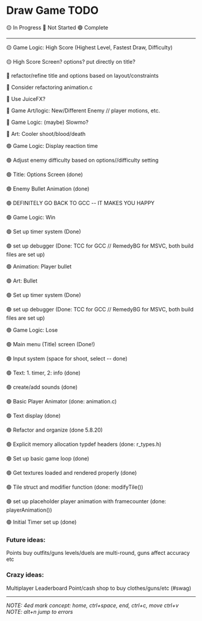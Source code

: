 # Draw Game TODO

🟡 In Progress
🔴 Not Started
🟢 Complete

---

🟡 Game Logic: High Score (Highest Level, Fastest Draw, Difficulty)

🟡 High Score Screen? options? put directly on title?

🔴 refactor/refine title and options based on layout/constraints

🔴 Consider refactoring animation.c

🔴 Use JuiceFX?

🔴 Game Art/logic: New/Different Enemy // player motions, etc.

🔴 Game Logic: (maybe) Slowmo?

🔴 Art: Cooler shoot/blood/death

🟢 Game Logic: Display reaction time

🟢 Adjust enemy difficulty based on options//difficulty setting

🟢 Title: Options Screen (done)

🟢 Enemy Bullet Animation (done)

🟢 DEFINITELY GO BACK TO GCC -- IT MAKES YOU HAPPY

🟢 Game Logic: Win 

🟢 Set up timer system (Done)

🟢 set up debugger (Done: TCC for GCC // RemedyBG for MSVC, both build files are set up)

🟢 Animation: Player bullet

🟢 Art: Bullet

🟢 Set up timer system (Done)

🟢 set up debugger (Done: TCC for GCC // RemedyBG for MSVC, both build files are set up)

🟢 Game Logic: Lose 

🟢 Main menu (Title) screen (Done!)

🟢 Input system (space for shoot, select -- done)

🟢 Text: 1. timer, 2: info (done)
 
🟢 create/add sounds (done)

🟢 Basic Player Animator (done: animation.c)

🟢 Text display (done)

🟢 Refactor and organize (done 5.8.20)

🟢 Explicit memory allocation typdef headers (done: r_types.h)

🟢 Set up basic game loop (done)

🟢 Get textures loaded and rendered properly (done)

🟢 Tile struct and modifier function (done: modifyTile())

🟢 set up placeholder player animation with framecounter (done: playerAnimation())

🟢 Initial Timer set up (done)

### Future ideas:

Points buy outfits/guns
levels/duels are multi-round, guns affect accuracy etc

### Crazy ideas:

Multiplayer
Leaderboard
Point/cash shop to buy clothes/guns/etc (#swag)

---

*NOTE: 4ed mark concept: home, ctrl+space, end, ctrl+c, move ctrl+v*
*NOTE: alt+n jump to errors*
